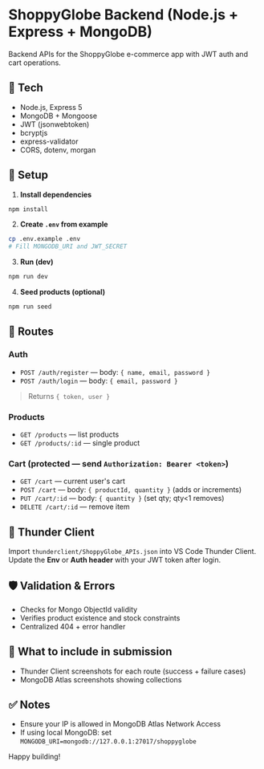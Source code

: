# ShoppyGlobe Backend (Node.js + Express + MongoDB)

Backend APIs for the ShoppyGlobe e-commerce app with JWT auth and cart operations.

## 🔧 Tech
- Node.js, Express 5
- MongoDB + Mongoose
- JWT (jsonwebtoken)
- bcryptjs
- express-validator
- CORS, dotenv, morgan

## 🚀 Setup

1. **Install dependencies**
```bash
npm install
```

2. **Create `.env` from example**
```bash
cp .env.example .env
# Fill MONGODB_URI and JWT_SECRET
```

3. **Run (dev)**
```bash
npm run dev
```

4. **Seed products (optional)**
```bash
npm run seed
```

## 🧭 Routes

### Auth
- `POST /auth/register` — body: `{ name, email, password }`
- `POST /auth/login` — body: `{ email, password }`
> Returns `{ token, user }`

### Products
- `GET /products` — list products
- `GET /products/:id` — single product

### Cart (protected — send `Authorization: Bearer <token>`)
- `GET /cart` — current user's cart
- `POST /cart` — body: `{ productId, quantity }` (adds or increments)
- `PUT /cart/:id` — body: `{ quantity }` (set qty; qty<1 removes)
- `DELETE /cart/:id` — remove item

## 🧪 Thunder Client
Import `thunderclient/ShoppyGlobe_APIs.json` into VS Code Thunder Client.
Update the **Env** or **Auth header** with your JWT token after login.

## 🛡️ Validation & Errors
- Checks for Mongo ObjectId validity
- Verifies product existence and stock constraints
- Centralized 404 + error handler

## 📸 What to include in submission
- Thunder Client screenshots for each route (success + failure cases)
- MongoDB Atlas screenshots showing collections

## ✅ Notes
- Ensure your IP is allowed in MongoDB Atlas Network Access
- If using local MongoDB: set `MONGODB_URI=mongodb://127.0.0.1:27017/shoppyglobe`

Happy building!

